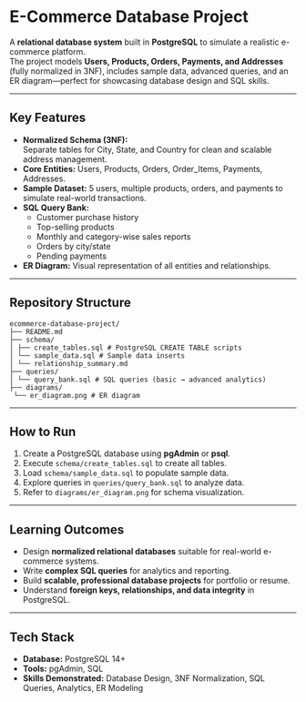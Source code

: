 # E-Commerce Database Project

A **relational database system** built in **PostgreSQL** to simulate a realistic e-commerce platform.  
The project models **Users, Products, Orders, Payments, and Addresses** (fully normalized in 3NF), includes sample data, advanced queries, and an ER diagram—perfect for showcasing database design and SQL skills.

---

## Key Features

- **Normalized Schema (3NF):**  
  Separate tables for City, State, and Country for clean and scalable address management.
- **Core Entities:** Users, Products, Orders, Order_Items, Payments, Addresses.
- **Sample Dataset:** 5 users, multiple products, orders, and payments to simulate real-world transactions.
- **SQL Query Bank:**  
  - Customer purchase history  
  - Top-selling products  
  - Monthly and category-wise sales reports  
  - Orders by city/state  
  - Pending payments
- **ER Diagram:** Visual representation of all entities and relationships.

---

## Repository Structure

    ecommerce-database-project/
    ├── README.md
    ├── schema/
    │ ├── create_tables.sql # PostgreSQL CREATE TABLE scripts
    │ └── sample_data.sql # Sample data inserts
    │ └── relationship_summary.md
    ├── queries/
    │ └── query_bank.sql # SQL queries (basic → advanced analytics)
    ├── diagrams/
     └── er_diagram.png # ER diagram

---

## How to Run

1. Create a PostgreSQL database using **pgAdmin** or **psql**.  
2. Execute `schema/create_tables.sql` to create all tables.  
3. Load `schema/sample_data.sql` to populate sample data.  
4. Explore queries in `queries/query_bank.sql` to analyze data.  
5. Refer to `diagrams/er_diagram.png` for schema visualization.

---

## Learning Outcomes

- Design **normalized relational databases** suitable for real-world e-commerce systems.  
- Write **complex SQL queries** for analytics and reporting.  
- Build **scalable, professional database projects** for portfolio or resume.  
- Understand **foreign keys, relationships, and data integrity** in PostgreSQL.

---

## Tech Stack

- **Database:** PostgreSQL 14+  
- **Tools:** pgAdmin, SQL  
- **Skills Demonstrated:** Database Design, 3NF Normalization, SQL Queries, Analytics, ER Modeling
